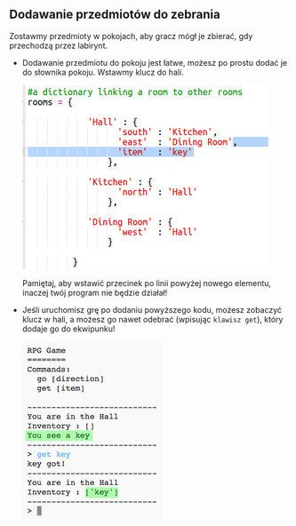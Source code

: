 ## Dodawanie przedmiotów do zebrania

Zostawmy przedmioty w pokojach, aby gracz mógł je zbierać, gdy przechodzą przez labirynt.

+ Dodawanie przedmiotu do pokoju jest łatwe, możesz po prostu dodać je do słownika pokoju. Wstawmy klucz do hali.
    
    ![zrzut ekranu](images/rpg-key.png)
    
    Pamiętaj, aby wstawić przecinek po linii powyżej nowego elementu, inaczej twój program nie będzie działał!

+ Jeśli uruchomisz grę po dodaniu powyższego kodu, możesz zobaczyć klucz w hali, a możesz go nawet odebrać (wpisując `klawisz get`), który dodaje go do ekwipunku!
    
    ![zrzut ekranu](images/rpg-key-test.png)
